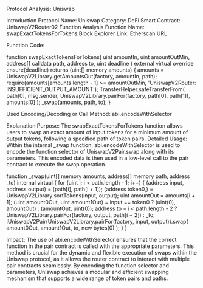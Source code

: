 Protocol Analysis: Uniswap

Introduction
Protocol Name: Uniswap
Category: DeFi
Smart Contract: UniswapV2Router02
Function Analysis
Function Name: swapExactTokensForTokens
Block Explorer Link: Etherscan URL


Function Code: 

function swapExactTokensForTokens(
    uint amountIn,
    uint amountOutMin,
    address[] calldata path,
    address to,
    uint deadline
) external virtual override ensure(deadline) returns (uint[] memory amounts) {
    amounts = UniswapV2Library.getAmountsOut(factory, amountIn, path);
    require(amounts[amounts.length - 1] >= amountOutMin, 'UniswapV2Router: INSUFFICIENT_OUTPUT_AMOUNT');
    TransferHelper.safeTransferFrom(
        path[0], msg.sender, UniswapV2Library.pairFor(factory, path[0], path[1]), amounts[0]
    );
    _swap(amounts, path, to);
}


Used Encoding/Decoding or Call Method: abi.encodeWithSelector


Explanation
Purpose: The swapExactTokensForTokens function allows users to swap an exact amount of input tokens for a minimum amount of output tokens, following a specified path of token pairs.
Detailed Usage: Within the internal _swap function, abi.encodeWithSelector is used to encode the function selector of UniswapV2Pair.swap along with its parameters. This encoded data is then used in a low-level call to the pair contract to execute the swap operation.


function _swap(uint[] memory amounts, address[] memory path, address _to) internal virtual {
    for (uint i; i < path.length - 1; i++) {
        (address input, address output) = (path[i], path[i + 1]);
        (address token0,) = UniswapV2Library.sortTokens(input, output);
        uint amountOut = amounts[i + 1];
        (uint amount0Out, uint amount1Out) = input == token0 ? (uint(0), amountOut) : (amountOut, uint(0));
        address to = i < path.length - 2 ? UniswapV2Library.pairFor(factory, output, path[i + 2]) : _to;
        IUniswapV2Pair(UniswapV2Library.pairFor(factory, input, output)).swap(
            amount0Out, amount1Out, to, new bytes(0)
        );
    }
}

Impact: The use of abi.encodeWithSelector ensures that the correct function in the pair contract is called with the appropriate parameters. This method is crucial for the dynamic and flexible execution of swaps within the Uniswap protocol, as it allows the router contract to interact with multiple pair contracts seamlessly. By encoding the function selector and parameters, Uniswap achieves a modular and efficient swapping mechanism that supports a wide range of token pairs and paths.
